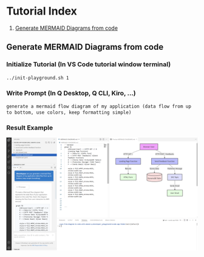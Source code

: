 # Tutorial Index

1. [Generate MERMAID Diagrams from code](#generate-mermaid-diagrams-from-code)

## Generate MERMAID Diagrams from code

### Initialize Tutorial (In VS Code tutorial window terminal)
```
../init-playground.sh 1
```
### Write Prompt (In Q Desktop, Q CLI, Kiro, ...)


```
generate a mermaid flow diagram of my application (data flow from up to bottom, use colors, keep formatting simple)
```


### Result Example

![mermaid flow diagram](../screenshots/mermaid-flow-diagram.png)
